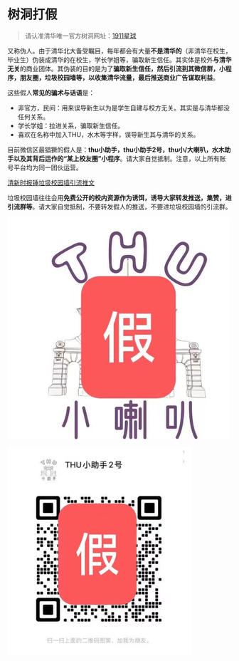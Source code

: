 # 树洞打假

> 请认准清华唯一官方树洞网址：[1911星球](https://planet.tsinghua.edu.cn)

又称伪人。由于清华北大备受瞩目，每年都会有大量**不是清华的**（非清华在校生，毕业生）伪装成清华的在校生，学长学姐等，骗取新生信任。其实体是校外**与清华无关**的商业团体。其伪装的目的是为了**骗取新生信任，然后引流到其微信群，小程序，朋友圈，垃圾校园墙等，以收集清华流量，最后推送商业广告谋取利益**。

这些假人**常见的骗术与话语**是：

* 非官方，民间：用来误导新生以为是学生自建与校方无关。其实是与清华都没任何关系。
* 学长学姐：拉进关系，骗取新生信任。
* 喜欢在名称中加入THU，水木等字样，误导新生其与清华的关系。

目前微信区最猖獗的假人是：**thu小助手，thu小助手2号，thu小/大喇叭，水木助手以及其背后运作的“某上校友圈”小程序**。请大家自觉抵制。注意，以上所有账号平台均为同一团伙运营。

[清新时报锤垃圾校园墙引流推文](https://mp.weixin.qq.com/s/nHz-Np2eaaPvxUShfZHkCg)

垃圾校园墙往往会用**免费公开的校内资源作为诱饵，诱导大家转发推送，集赞，进引流群等**。请大家自觉抵制，不要转发假人的推送，不要进垃圾校园墙的引流群。

![thuhelper1](./pic/thuhelper1.jpg)

![thuhelper2](./pic/thuhelper2.jpg)
